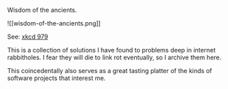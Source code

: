 Wisdom of the ancients.

![[wisdom-of-the-ancients.png]]

See: [xkcd 979](https://xkcd.com/979)

This is a collection of solutions I have found to problems deep in internet rabbitholes.  I fear they will die to link rot eventually, so I archive them here.

This coincedentally also serves as a great tasting platter of the kinds of software projects that interest me.